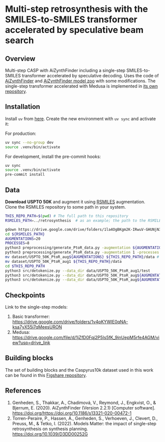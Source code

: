 # Multi-step retrosynthesis with the SMILES-to-SMILES transformer accelerated by speculative beam search

## Overview
Multi-step CASP with AiZynthFinder including a single-step SMILES-to-SMILES transformer accelerated by speculative decoding.
Uses the code of [AiZynthFinder](https://github.com/MolecularAI/aizynthfinder) and [AiZynthFinder model zoo](https://github.com/PTorrenPeraire/modelsmatter_modelzoo) with some modifications.
The single-step transformer accelerated with Medusa is implemented in [its own repository](https://github.com/Academich/SMILES-to-SMILES-transformer).

## Installation
Install `uv` from [here](https://docs.astral.sh/uv/getting-started/installation/).
Create the new environment with `uv sync` and activate it:

For production:
```bash
uv sync --no-group dev
source .venv/bin/activate
```

For development, install the pre-commit hooks:
```bash
uv sync
source .venv/bin/activate
pre-commit install
```

## Data
**Download USPTO 50K** and augment it using [RSMILES](https://github.com/otori-bird/retrosynthesis) augmentation.  
Clone the RSMILES repository to some path in your system.
```bash
THIS_REPO_PATH=$(pwd) # The full path to this repository 
RSMILES_PATH=../retrosynthesis  # as an example; the path to the RSMILES repository

gdown https://drive.google.com/drive/folders/1la4OgBKgm2K-IRwuV-GHUNjN3bcCrl6v -O ${RSMILES_PATH}/dataset/USPTO_50K --folder
cd ${RSMILES_PATH}
AUGMENTATIONS=20
PROCESSES=8
python3 preprocessing/generate_PtoR_data.py -augmentation ${AUGMENTATIONS} -processes ${PROCESSES} -test_except
python3 preprocessing/generate_PtoR_data.py -augmentation 1 -processes ${PROCESSES} -test_only -canonical
mv dataset/USPTO_50K_PtoR_aug${AUGMENTATIONS} ${THIS_REPO_PATH}/data # The augmented dataset is now in this repository
mv dataset/USPTO_50K_PtoR_aug1 ${THIS_REPO_PATH}/data
cd $THIS_REPO_PATH
python3 src/detokenize.py --data_dir data/USPTO_50K_PtoR_aug1/test
python3 src/detokenize.py --data_dir data/USPTO_50K_PtoR_aug${AUGMENTATIONS}/train
python3 src/detokenize.py --data_dir data/USPTO_50K_PtoR_aug${AUGMENTATIONS}/val
```

## Checkpoints
Link to the single-step models:
1. Basic transformer: https://drive.google.com/drive/folders/1v4pKYWlE0qNA-ksa7yX55i7qMeesURON
2. Medusa: https://drive.google.com/file/d/1jZfD0Fqj2P5Is5fK_9inUepM5rfe4AGM/view?usp=drive_link

## Building blocks
The set of building blocks and the Caspyrus10k dataset used in this work can be found in this [Figshare repository](https://figshare.com/s/2eab4132b322229c1efc).

## References
1. Genheden, S., Thakkar, A., Chadimová, V., Reymond, J., Engkvist, O., & Bjerrum, E. (2020). AiZynthFinder (Version 2.2.1) [Computer software]. https://doi.org/https://doi.org/10.1186/s13321-020-00472-1
2. Torren-Peraire, P., Hassen, A., Genheden, S., Verhoeven, J., Clevert, D., Preuss, M., & Tetko, I. (2022). Models Matter: the impact of single-step retrosynthesis on synthesis planning. https://doi.org/10.1039/D3DD00252G
